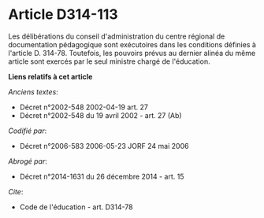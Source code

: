 # Article D314-113

Les délibérations du conseil d'administration du centre régional de documentation pédagogique sont exécutoires dans les
conditions définies à l'article D. 314-78. Toutefois, les pouvoirs prévus au dernier alinéa du même article sont exercés par
le seul ministre chargé de l'éducation.

**Liens relatifs à cet article**

_Anciens textes_:

  - Décret n°2002-548 2002-04-19 art. 27
  - Décret n°2002-548 du 19 avril 2002 - art. 27 (Ab)

_Codifié par_:

  - Décret n°2006-583 2006-05-23 JORF 24 mai 2006

_Abrogé par_:

  - Décret n°2014-1631 du 26 décembre 2014 - art. 15

_Cite_:

  - Code de l'éducation - art. D314-78
